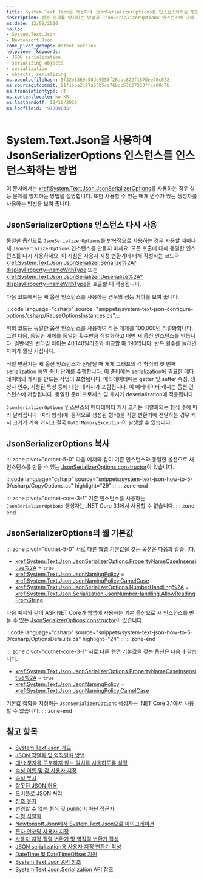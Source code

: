 ```yaml
---
title: System.Text.Json을 사용하여 JsonSerializerOptions를 인스턴스화하는 방법
description: 성능 문제를 방지하는 방법과 JsonSerializerOptions 인스턴스에 대해 사용 가능한 생성자를 사용하는 방법을 알아봅니다.
ms.date: 12/02/2020
no-loc:
- System.Text.Json
- Newtonsoft.Json
zone_pivot_groups: dotnet-version
helpviewer_keywords:
- JSON serialization
- serializing objects
- serialization
- objects, serializing
ms.openlocfilehash: 5f32e1369e58dd9550f28abc822f187dee46c022
ms.sourcegitcommit: 81f1bba2c97a67b5ca76bcc57b37333ffca60c7b
ms.translationtype: HT
ms.contentlocale: ko-KR
ms.lasthandoff: 12/10/2020
ms.locfileid: "97009835"
---
```

# <a name="how-to-instantiate-jsonserializeroptions-instances-with-no-locsystemtextjson"></a>System.Text.Json을 사용하여 JsonSerializerOptions 인스턴스를 인스턴스화하는 방법

이 문서에서는 <xref:System.Text.Json.JsonSerializerOptions>를 사용하는 경우 성능 문제를 방지하는 방법을 설명합니다. 또한 사용할 수 있는 매개 변수가 있는 생성자를 사용하는 방법을 보여 줍니다.

## <a name="reuse-jsonserializeroptions-instances"></a>JsonSerializerOptions 인스턴스 다시 사용

동일한 옵션으로 `JsonSerializerOptions`를 반복적으로 사용하는 경우 사용할 때마다 새 `JsonSerializerOptions` 인스턴스를 만들지 마세요. 모든 호출에 대해 동일한 인스턴스를 다시 사용하세요. 이 지침은 사용자 지정 변환기에 대해 작성하는 코드와 <xref:System.Text.Json.JsonSerializer.Serialize%2A?displayProperty=nameWithType> 또는 <xref:System.Text.Json.JsonSerializer.Deserialize%2A?displayProperty=nameWithType>을 호출할 때 적용됩니다.

다음 코드에서는 새 옵션 인스턴스를 사용하는 경우의 성능 저하를 보여 줍니다.

:::code language="csharp" source="snippets/system-text-json-configure-options/csharp/ReuseOptionsInstances.cs":::

위의 코드는 동일한 옵션 인스턴스를 사용하여 작은 개체를 100,000번 직렬화합니다. 그런 다음, 동일한 개체를 동일한 횟수만큼 직렬화하고 매번 새 옵션 인스턴스를 만듭니다. 일반적인 런타임 차이는 40,140밀리초와 비교할 때 190입니다. 반복 횟수를 늘리면 차이가 훨씬 커집니다.

직렬 변환기는 새 옵션 인스턴스가 전달될 때 개체 그래프의 각 형식의 첫 번째 serialization 동안 준비 단계를 수행합니다. 이 준비에는 serialization에 필요한 메타데이터의 캐시를 만드는 작업이 포함됩니다. 메타데이터에는 getter 및 setter 속성, 생성자 인수, 지정된 특성 등에 대한 대리자가 포함됩니다. 이 메타데이터 캐시는 옵션 인스턴스에 저장됩니다. 동일한 준비 프로세스 및 캐시가 deserialization에 적용됩니다.

`JsonSerializerOptions` 인스턴스의 메타데이터 캐시 크기는 직렬화되는 형식 수에 따라 달라집니다. 여러 형식(예: 동적으로 생성된 형식)을 직렬 변환기에 전달하는 경우 캐시 크기가 계속 커지고 결국 `OutOfMemoryException`이 발생할 수 있습니다.

## <a name="copy-jsonserializeroptions"></a>JsonSerializerOptions 복사

::: zone pivot="dotnet-5-0"
다음 예제와 같이 기존 인스턴스와 동일한 옵션으로 새 인스턴스를 만들 수 있는 [JsonSerializerOptions constructor](xref:System.Text.Json.JsonSerializerOptions.%23ctor(System.Text.Json.JsonSerializerOptions))이 있습니다.

:::code language="csharp" source="snippets/system-text-json-how-to-5-0/csharp/CopyOptions.cs" highlight="29":::
::: zone-end

::: zone pivot="dotnet-core-3-1"
기존 인스턴스를 사용하는 `JsonSerializerOptions` 생성자는 .NET Core 3.1에서 사용할 수 없습니다.
::: zone-end

## <a name="web-defaults-for-jsonserializeroptions"></a>JsonSerializerOptions의 웹 기본값

::: zone pivot="dotnet-5-0"
서로 다른 웹앱 기본값을 갖는 옵션은 다음과 같습니다.

* <xref:System.Text.Json.JsonSerializerOptions.PropertyNameCaseInsensitive%2A> = `true`
* <xref:System.Text.Json.JsonNamingPolicy> = <xref:System.Text.Json.JsonNamingPolicy.CamelCase>
* <xref:System.Text.Json.JsonSerializerOptions.NumberHandling%2A> = <xref:System.Text.Json.Serialization.JsonNumberHandling.AllowReadingFromString>

다음 예제와 같이 ASP.NET Core가 웹앱에 사용하는 기본 옵션으로 새 인스턴스를 만들 수 있는 [JsonSerializerOptions constructor](xref:System.Text.Json.JsonSerializerOptions.%23ctor(System.Text.Json.JsonSerializerDefaults)?view=net-5.0&preserve-view=true)이 있습니다.

:::code language="csharp" source="snippets/system-text-json-how-to-5-0/csharp/OptionsDefaults.cs" highlight="24":::
::: zone-end

::: zone pivot="dotnet-core-3-1"
서로 다른 웹앱 기본값을 갖는 옵션은 다음과 같습니다.

* <xref:System.Text.Json.JsonSerializerOptions.PropertyNameCaseInsensitive%2A> = `true`
* <xref:System.Text.Json.JsonNamingPolicy> = <xref:System.Text.Json.JsonNamingPolicy.CamelCase>

기본값 집합을 지정하는 `JsonSerializerOptions` 생성자는 .NET Core 3.1에서 사용할 수 없습니다.
::: zone-end

## <a name="see-also"></a>참고 항목

* [System.Text.Json 개요](system-text-json-overview.md)
* [JSON 직렬화 및 역직렬화 방법](system-text-json-how-to.md)
* [대/소문자를 구분하지 않는 일치를 사용하도록 설정](system-text-json-character-casing.md)
* [속성 이름 및 값 사용자 지정](system-text-json-customize-properties.md)
* [속성 무시](system-text-json-ignore-properties.md)
* [잘못된 JSON 허용](system-text-json-invalid-json.md)
* [오버플로 JSON 처리](system-text-json-handle-overflow.md)
* [참조 유지](system-text-json-preserve-references.md)
* [변경할 수 없는 형식 및 public이 아닌 접근자](system-text-json-immutability.md)
* [다형 직렬화](system-text-json-polymorphism.md)
* [Newtonsoft.Json에서 System.Text.Json으로 마이그레이션](system-text-json-migrate-from-newtonsoft-how-to.md)
* [문자 인코딩 사용자 지정](system-text-json-character-encoding.md)
* [사용자 지정 직렬 변환기 및 역직렬 변환기 작성](write-custom-serializer-deserializer.md)
* [JSON serialization용 사용자 지정 변환기 작성](system-text-json-converters-how-to.md)
* [DateTime 및 DateTimeOffset 지원](../datetime/system-text-json-support.md)
* [System.Text.Json API 참조](xref:System.Text.Json)
* [System.Text.Json.Serialization API 참조](xref:System.Text.Json.Serialization)
